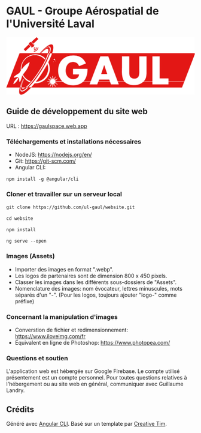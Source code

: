 # GAUL - Groupe Aérospatial de l'Université Laval

![GAUL Banner](src/assets/page-home/logo-gaul.webp)

## Guide de développement du site web

URL : https://gaulspace.web.app

### Téléchargements et installations nécessaires
* NodeJS: https://nodejs.org/en/
* Git: https://git-scm.com/
* Angular CLI: 
```
npm install -g @angular/cli
```

### Cloner et travailler sur un serveur local
```
git clone https://github.com/ul-gaul/website.git
```
```
cd website
```
```
npm install
```
```
ng serve --open
```

### Images (Assets)
* Importer des images en format ".webp".
* Les logos de partenaires sont de dimension 800 x 450 pixels.
* Classer les images dans les différents sous-dossiers de "Assets".
* Nomenclature des images: nom évocateur, lettres minuscules, mots séparés d'un "-". (Pour les logos, toujours ajouter "logo-" comme préfixe)

### Concernant la manipulation d'images
* Converstion de fichier et redimensionnement: https://www.iloveimg.com/fr
* Équivalent en ligne de Photoshop: https://www.photopea.com/

### Questions et soutien
L'application web est hébergée sur Google Firebase. Le compte utilisé présentement est un compte personnel.
Pour toutes questions relatives à l'hébergement ou au site web en général, communiquer avec Guillaume Landry.

## Crédits
Généré avec [Angular CLI](https://github.com/angular/angular-cli).
Basé sur un template par [Creative Tim](https://www.creative-tim.com/).
